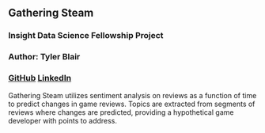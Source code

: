 ## Gathering Steam
### Insight Data Science Fellowship Project

### Author: Tyler Blair
### [GitHub](github.com/tblair7) [LinkedIn](linkedin.com/in/tylerjblair)
  
  
Gathering Steam utilizes sentiment analysis on reviews as a function of time to predict changes in game reviews. Topics are extracted from segments of reviews where changes are predicted, providing a hypothetical game developer with points to address.
